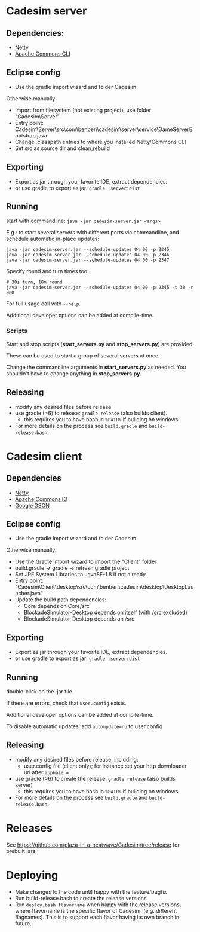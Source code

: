 # Cadesim server

## Dependencies:
- [Netty](https://netty.io/)
- [Apache Commons CLI](http://commons.apache.org/proper/commons-cli/)

## Eclipse config
- Use the gradle import wizard and folder Cadesim

Otherwise manually:
- Import from filesystem (not existing project), use folder "Cadesim\Server"
- Entry point: Cadesim\Server\src\com\benberi\cadesim\server\service\GameServerBootstrap.java
- Change .classpath entries to where you installed Netty/Commons CLI
- Set src as source dir and clean,rebuild

## Exporting
- Export as jar through your favorite IDE, extract dependencies.
- or use gradle to export as jar: ```gradle :server:dist```

## Running
start with commandline: ```java -jar cadesim-server.jar <args>```

E.g.: to start several servers with different ports via commandline, and schedule automatic in-place updates:
```
java -jar cadesim-server.jar --schedule-updates 04:00 -p 2345
java -jar cadesim-server.jar --schedule-updates 04:00 -p 2346
java -jar cadesim-server.jar --schedule-updates 04:00 -p 2347
```

Specify round and turn times too:
```
# 30s turn, 10m round
java -jar cadesim-server.jar --schedule-updates 04:00 -p 2345 -t 30 -r 900
```

For full usage call with ```--help```.

Additional developer options can be added at compile-time.

### Scripts
Start and stop scripts (**start_servers.py** and **stop_servers.py**) are provided.

These can be used to start a group of several servers at once.

Change the commandline arguments in **start_servers.py** as needed. You shouldn't have to change anything in **stop_servers.py**. 

## Releasing
- modify any desired files before release
- use gradle (>6) to release: ```gradle release``` (also builds client).
    - this requires you to have bash in ```%PATH%``` if building on windows.
- For more details on the process see ```build.gradle``` and ```build-release.bash```.

# Cadesim client

## Dependencies
- [Netty](https://netty.io/)
- [Apache Commons IO](http://commons.apache.org/proper/commons-io/)
- [Google GSON](https://github.com/google/gson)

## Eclipse config
- Use the gradle import wizard and folder Cadesim

Otherwise manually:
- Use the Gradle import wizard to import the "Client" folder
- build.gradle -> gradle -> refresh gradle project
- Set JRE System Libraries to JavaSE-1.8 if not already
- Entry point: "Cadesim\Client\desktop\src\com\benberi\cadesim\desktop\DesktopLauncher.java"
- Update the build path dependencies:
    - Core depends on Core/src
    - BlockadeSimulator-Desktop depends on itself (with /src excluded)
    - BlockadeSimulator-Desktop depends on /src

## Exporting
- Export as jar through your favorite IDE, extract dependencies.
- or use gradle to export as jar: ```gradle :server:dist```

## Running
double-click on the .jar file.

If there are errors, check that ```user.config``` exists.

Additional developer options can be added at compile-time.

To disable automatic updates: add ```autoupdate=no``` to user.config

## Releasing
- modify any desired files before release, including:
    - user.config file (client only); for instance set your http downloader url after ```appbase = ```.
- use gradle (>6) to create the release: ```gradle release``` (also builds server)
    - this requires you to have bash in ```%PATH%``` if building on windows.
- For more details on the process see ```build.gradle``` and ```build-release.bash```.

# Releases
See https://github.com/plaza-in-a-heatwave/Cadesim/tree/release for prebuilt jars.

# Deploying
- Make changes to the code until happy with the feature/bugfix
- Run build-release.bash to create the release versions
- Run ```deploy.bash flavorname``` when happy with the release versions, where flavorname is the specific flavor of Cadesim. (e.g. different flagnames). This is to support each flavor having its own branch in future.
